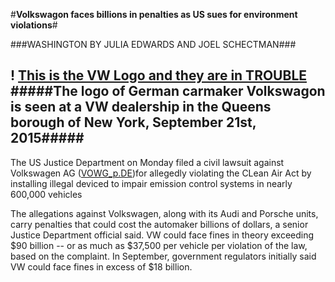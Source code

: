 #**Volkswagon faces billions in penalties as US sues for environment violations**#

###WASHINGTON BY JULIA EDWARDS AND JOEL SCHECTMAN###

! [This is the VW Logo and they are in TROUBLE](http://lorempixel.com/400/200/)
#####The logo of German carmaker Volkswagon is seen at a VW dealership in the Queens borough of New York, September 21st, 2015#####
---------------------------------------------------------------------

The US Justice Department on Monday filed a civil lawsuit against Volkswagen AG ([VOWG_p.DE](http://www.reuters.com/finance/stocks/overview?symbol=VOWG_p.DE))for allegedly violating the CLean Air Act by installing illegal deviced to impair emission control systems in nearly 600,000 vehicles

The allegations against Volkswagen, along with its Audi and Porsche units, carry penalties that could cost the automaker billions of dollars, a senior Justice Department official said. VW could face fines in theory exceeding $90 billion -- or as much as $37,500 per vehicle per violation of the law, based on the complaint. In September, government regulators initially said VW could face fines in excess of $18 billion.
